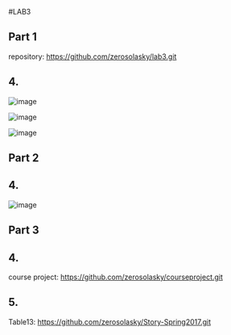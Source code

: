 #LAB3

## **Part 1**
repository: https://github.com/zerosolasky/lab3.git

## 4.
![image](https://github.com/zerosolasky/lab3/blob/jupiter/gitk.png?raw=true)

![image](https://github.com/zerosolasky/lab3/blob/jupiter/gitk-all.png?raw=true)

![image](https://github.com/zerosolasky/lab3/blob/jupiter/git-log.png?raw=true)

## **Part 2**
## 4.
![image](https://github.com/zerosolasky/lab3/blob/jupiter/intro.png?raw=true)

## **Part 3**
## 4.
course project: https://github.com/zerosolasky/courseproject.git

## 5.
Table13: https://github.com/zerosolasky/Story-Spring2017.git
